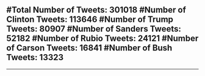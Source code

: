 #Total Number of Tweets: 301018 
#Number of Clinton Tweets: 113646
#Number of Trump Tweets: 80907
#Number of Sanders Tweets: 52182
#Number of Rubio Tweets: 24121
#Number of Carson Tweets: 16841
#Number of Bush Tweets: 13323
---
---

